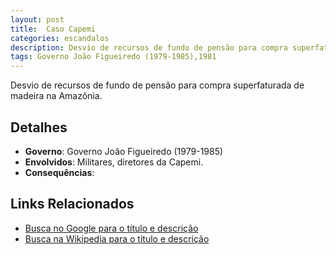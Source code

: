 ```yaml
---
layout: post
title:  Caso Capemi
categories: escandalos
description: Desvio de recursos de fundo de pensão para compra superfaturada de madeira na Amazônia.
tags: Governo João Figueiredo (1979-1985),1981
---
```


Desvio de recursos de fundo de pensão para compra superfaturada de madeira na Amazônia.

## Detalhes
- **Governo**: Governo João Figueiredo (1979-1985)
- **Envolvidos**: Militares, diretores da Capemi.
- **Consequências**: 

## Links Relacionados
- [Busca no Google para o título e descrição](https://www.google.com/search?q=Caso%20Capemi%20Desvio%20de%20recursos%20de%20fundo%20de%20pens%C3%A3o%20para%20compra%20superfaturada%20de%20madeira%20na%20Amaz%C3%B4nia.%20Governo%20Jo%C3%A3o%20Figueiredo%20%281979-1985%29)
- [Busca na Wikipedia para o título e descrição](https://en.wikipedia.org/w/index.php?search=Caso%20Capemi%20Desvio%20de%20recursos%20de%20fundo%20de%20pens%C3%A3o%20para%20compra%20superfaturada%20de%20madeira%20na%20Amaz%C3%B4nia.%20Governo%20Jo%C3%A3o%20Figueiredo%20%281979-1985%29)
